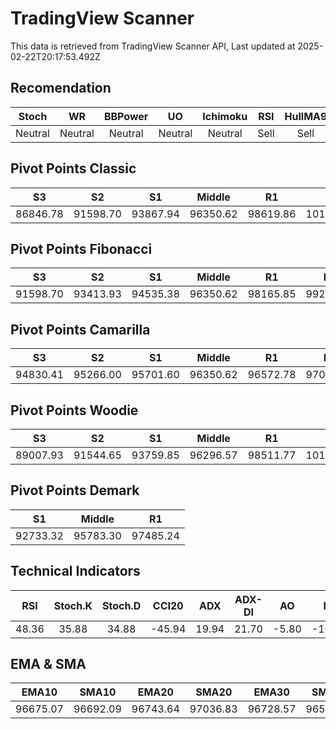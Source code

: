 # TradingView Scanner
This data is retrieved from TradingView Scanner API, Last updated at 2025-02-22T20:17:53.492Z

## Recomendation
| Stoch | WR | BBPower | UO | Ichimoku | RSI | HullMA9 |
| :---: | :---: | :---: | :---: | :---: | :---: | :---: |
| Neutral | Neutral | Neutral | Neutral | Neutral | Sell | Sell |

## Pivot Points Classic
| S3 | S2 | S1 | Middle | R1 | R2 | R3 |
| :---: | :---: | :---: | :---: | :---: | :---: | :---: |
| 86846.78 | 91598.70 | 93867.94 | 96350.62 | 98619.86 | 101102.54 | 105854.46 |

## Pivot Points Fibonacci
| S3 | S2 | S1 | Middle | R1 | R2 | R3 |
| :---: | :---: | :---: | :---: | :---: | :---: | :---: |
| 91598.70 | 93413.93 | 94535.38 | 96350.62 | 98165.85 | 99287.30 | 101102.54 |

## Pivot Points Camarilla
| S3 | S2 | S1 | Middle | R1 | R2 | R3 |
| :---: | :---: | :---: | :---: | :---: | :---: | :---: |
| 94830.41 | 95266.00 | 95701.60 | 96350.62 | 96572.78 | 97008.38 | 97443.97 |

## Pivot Points Woodie
| S3 | S2 | S1 | Middle | R1 | R2 | R3 |
| :---: | :---: | :---: | :---: | :---: | :---: | :---: |
| 89007.93 | 91544.65 | 93759.85 | 96296.57 | 98511.77 | 101048.49 | 103263.69 |

## Pivot Points Demark
| S1 | Middle | R1 |
| :---: | :---: | :---: |
| 92733.32 | 95783.30 | 97485.24 |

## Technical Indicators
| RSI | Stoch.K | Stoch.D | CCI20 | ADX | ADX-DI | AO | Mom | MACD | MACD | W.R | HullMA9 |
| :---: | :---: | :---: | :---: | :---: | :---: | :---: | :---: | :---: | :---: | :---: | :---: |
| 48.36 | 35.88 | 34.88 | -45.94 | 19.94 | 21.70 | -5.80 | -1641.95 | -25.69 | 86.24 | -64.18 | 96583.76 |

## EMA & SMA
| EMA10 | SMA10 | EMA20 | SMA20 | EMA30 | SMA30 | EMA50 | SMA50 | EMA100 | SMA100 | EMA200 | SMA200 |
| :---: | :---: | :---: | :---: | :---: | :---: | :---: | :---: | :---: | :---: | :---: | :---: |
| 96675.07 | 96692.09 | 96743.64 | 97036.83 | 96728.57 | 96562.16 | 96765.16 | 96708.67 | 97258.49 | 96758.51 | 98025.96 | 99482.92 |